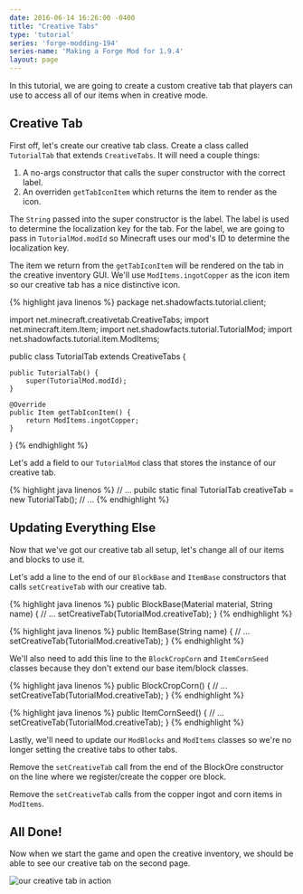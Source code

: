 ```yaml
---
date: 2016-06-14 16:26:00 -0400
title: "Creative Tabs"
type: 'tutorial'
series: 'forge-modding-194'
series-name: 'Making a Forge Mod for 1.9.4'
layout: page
---
```


In this tutorial, we are going to create a custom creative tab that players can use to access all of our items when in creative mode.

## Creative Tab
First off, let's create our creative tab class. Create a class called `TutorialTab` that extends `CreativeTabs`. It will need a couple things:

1. A no-args constructor that calls the super constructor with the correct label.
2. An overriden `getTabIconItem` which returns the item to render as the icon.

The `String` passed into the super constructor is the label. The label is used to determine the localization key for the tab. For the label, we are going to pass in `TutorialMod.modId` so Minecraft uses our mod's ID to determine the localization key.

The item we return from the `getTabIconItem` will be rendered on the tab in the creative inventory GUI. We'll use `ModItems.ingotCopper` as the icon item so our creative tab has a nice distinctive icon.

{% highlight java linenos %}
package net.shadowfacts.tutorial.client;

import net.minecraft.creativetab.CreativeTabs;
import net.minecraft.item.Item;
import net.shadowfacts.tutorial.TutorialMod;
import net.shadowfacts.tutorial.item.ModItems;

public class TutorialTab extends CreativeTabs {

	public TutorialTab() {
		super(TutorialMod.modId);
	}

	@Override
	public Item getTabIconItem() {
		return ModItems.ingotCopper;
	}

}
{% endhighlight %}

Let's add a field to our `TutorialMod` class that stores the instance of our creative tab.

{% highlight java linenos %}
// ...
pubilc static final TutorialTab creativeTab = new TutorialTab();
// ...
{% endhighlight %}

## Updating Everything Else
Now that we've got our creative tab all setup, let's change all of our items and blocks to use it.

Let's add a line to the end of our `BlockBase` and `ItemBase` constructors that calls `setCreativeTab` with our creative tab.

{% highlight java linenos %}
public BlockBase(Material material, String name) {
	// ...
	setCreativeTab(TutorialMod.creativeTab);
}
{% endhighlight %}

{% highlight java linenos %}
public ItemBase(String name) {
	// ...
	setCreativeTab(TutorialMod.creativeTab);
}
{% endhighlight %}

We'll also need to add this line to the `BlockCropCorn` and `ItemCornSeed` classes because they don't extend our base item/block classes.

{% highlight java linenos %}
public BlockCropCorn() {
	// ...
	setCreativeTab(TutorialMod.creativeTab);
}
{% endhighlight %}

{% highlight java linenos %}
public ItemCornSeed() {
	// ...
	setCreativeTab(TutorialMod.creativeTab);
}
{% endhighlight %}

Lastly, we'll need to update our `ModBlocks` and `ModItems` classes so we're no longer setting the creative tabs to other tabs.

Remove the `setCreativeTab` call from the end of the BlockOre constructor on the line where we register/create the copper ore block.

Remove the `setCreativeTab` calls from the copper ingot and corn items in `ModItems`.

## All Done!
Now when we start the game and open the creative inventory, we should be able to see our creative tab on the second page.

![our creative tab in action](http://i.imgur.com/JfEhwvu.png)